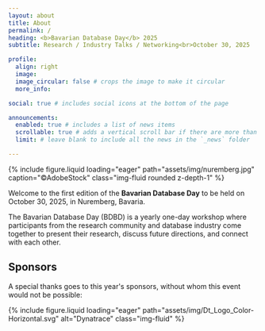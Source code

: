 ```yaml
---
layout: about
title: About
permalink: /
heading: <b>Bavarian Database Day</b> 2025
subtitle: Research / Industry Talks / Networking<br>October 30, 2025

profile:
  align: right
  image: 
  image_circular: false # crops the image to make it circular
  more_info: 

social: true # includes social icons at the bottom of the page

announcements:
  enabled: true # includes a list of news items
  scrollable: true # adds a vertical scroll bar if there are more than 3 news items
  limit: # leave blank to include all the news in the `_news` folder

---
```


{% include figure.liquid loading="eager" path="assets/img/nuremberg.jpg" caption="©AdobeStock" class="img-fluid rounded z-depth-1" %}

Welcome to the first edition of the **Bavarian Database Day** to be held on October 30, 2025, in Nuremberg, Bavaria.

The Bavarian Database Day (BDBD) is a yearly one-day workshop where participants from the research community and database industry come together to present their research, discuss future directions, and connect with each other.


## Sponsors
A special thanks goes to this year's sponsors, without whom this event would not be possible:
<div class="mx-auto d-block col-sm-6 my-5">
{% include figure.liquid loading="eager" path="assets/img/Dt_Logo_Color-Horizontal.svg" alt="Dynatrace" class="img-fluid" %}
</div>
